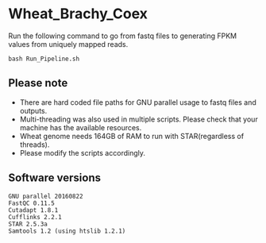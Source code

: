 # Wheat_Brachy_Coex
Run the following command to go from fastq files to generating FPKM values from uniquely mapped reads. 

```
bash Run_Pipeline.sh
```
## Please note
* There are hard coded file paths for GNU parallel usage to fastq files and outputs.
* Multi-threading was also used in multiple scripts. Please check that your machine has the available resources.
* Wheat genome needs 164GB of RAM to run with STAR(regardless of threads).
* Please modify the scripts accordingly.

## Software versions
```
GNU parallel 20160822
FastQC 0.11.5
Cutadapt 1.8.1
Cufflinks 2.2.1
STAR 2.5.3a
Samtools 1.2 (using htslib 1.2.1)
```

